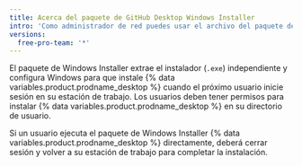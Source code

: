 ```yaml
---
title: Acerca del paquete de GitHub Desktop Windows Installer
intro: 'Como administrador de red puedes usar el archivo del paquete de Windows Installer (`.msi`) con Group Policiy u otro sistema de instalación remota para implementar {% data variables.product.prodname_desktop %} en las computadoras con Microsoft Windows en una red administrada de Active Directory.'
versions:
  free-pro-team: '*'
---
```


El paquete de Windows Installer extrae el instalador (`.exe`) independiente y configura Windows para que instale {% data variables.product.prodname_desktop %} cuando el próximo usuario inicie sesión en su estación de trabajo. Los usuarios deben tener permisos para instalar {% data variables.product.prodname_desktop %} en su directorio de usuario.

Si un usuario ejecuta el paquete de Windows Installer {% data variables.product.prodname_desktop %} directamente, deberá cerrar sesión y volver a su estación de trabajo para completar la instalación.
